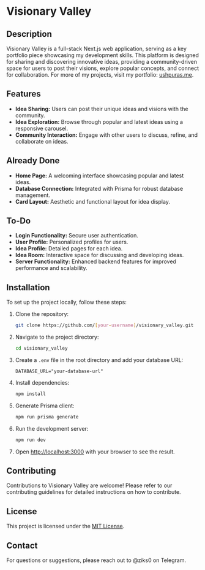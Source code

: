 # Visionary Valley

## Description

Visionary Valley is a full-stack Next.js web application, serving as a key portfolio piece showcasing my development skills. This platform is designed for sharing and discovering innovative ideas, providing a community-driven space for users to post their visions, explore popular concepts, and connect for collaboration. For more of my projects, visit my portfolio: [ushpuras.me](https://ushpuras.me).

## Features

- **Idea Sharing:** Users can post their unique ideas and visions with the community.
- **Idea Exploration:** Browse through popular and latest ideas using a responsive carousel.
- **Community Interaction:** Engage with other users to discuss, refine, and collaborate on ideas.

## Already Done

- **Home Page:** A welcoming interface showcasing popular and latest ideas.
- **Database Connection:** Integrated with Prisma for robust database management.
- **Card Layout:** Aesthetic and functional layout for idea display.

## To-Do

- **Login Functionality:** Secure user authentication.
- **User Profile:** Personalized profiles for users.
- **Idea Profile:** Detailed pages for each idea.
- **Idea Room:** Interactive space for discussing and developing ideas.
- **Server Functionality:** Enhanced backend features for improved performance and scalability.

## Installation

To set up the project locally, follow these steps:

1. Clone the repository:

   ```bash
   git clone https://github.com/[your-username]/visionary_valley.git
   ```

2. Navigate to the project directory:

   ```bash
   cd visionary_valley
   ```

3. Create a `.env` file in the root directory and add your database URL:

   ```plaintext
   DATABASE_URL="your-database-url"
   ```

4. Install dependencies:

   ```bash
   npm install
   ```

5. Generate Prisma client:

   ```bash
   npm run prisma generate
   ```

6. Run the development server:

   ```bash
   npm run dev
   ```

7. Open [http://localhost:3000](http://localhost:3000) with your browser to see the result.

## Contributing

Contributions to Visionary Valley are welcome! Please refer to our contributing guidelines for detailed instructions on how to contribute.

## License

This project is licensed under the [MIT License](LICENSE.md).

## Contact

For questions or suggestions, please reach out to @ziks0 on Telegram.
